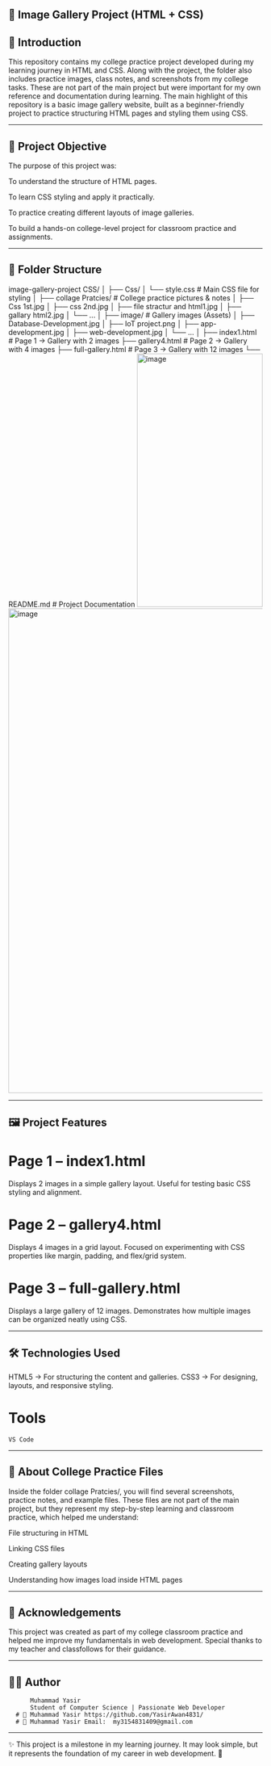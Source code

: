 ## 📸 Image Gallery Project (HTML + CSS)

## 📖 Introduction
This repository contains my college practice project developed during my learning journey in HTML and CSS.
Along with the project, the folder also includes practice images, class notes, and screenshots from my college tasks. 
These are not part of the main project but were important for my own reference and documentation during learning.
The main highlight of this repository is a basic image gallery website, 
built as a beginner-friendly project to practice structuring HTML pages and styling them using CSS.

---------------------------------------------------------------------------------------------------------------------------------------------------------------------------

## 🎯 Project Objective
The purpose of this project was:

To understand the structure of HTML pages.

To learn CSS styling and apply it practically.

To practice creating different layouts of image galleries.

To build a hands-on college-level project for classroom practice and assignments.

---------------------------------------------------------------------------------------------------------------------------------------------------------------------------
## 📂 Folder Structure

image-gallery-project CSS/
│
├── Css/
│   └── style.css               # Main CSS file for styling
│
├── collage Pratcies/           # College practice pictures & notes
│   ├── Css 1st.jpg
│   ├── css 2nd.jpg
│   ├── file stractur and html1.jpg
│   ├── gallary html2.jpg
│   └── ...
│
├── image/                      # Gallery images (Assets)
│   ├── Database-Development.jpg
│   ├── IoT project.png
│   ├── app-development.jpg
│   ├── web-development.jpg
│   └── ...
│
├── index1.html                 # Page 1 → Gallery with 2 images
├── gallery4.html               # Page 2 → Gallery with 4 images
├── full-gallery.html           # Page 3 → Gallery with 12 images
└── README.md                   # Project Documentation
<img width="249" height="502" alt="image" src="https://github.com/user-attachments/assets/50971cb1-2df0-4bcc-bc87-cc6c1a2d07e5" />
<img width="540" height="960" alt="image" src="https://github.com/user-attachments/assets/0daecd79-cf55-4250-9690-5bf3da25364b" />

---------------------------------------------------------------------------------------------------------------------------------------------------------------------------

## 🖼️ Project Features
# Page 1 – index1.html
Displays 2 images in a simple gallery layout.
Useful for testing basic CSS styling and alignment.

# Page 2 – gallery4.html
Displays 4 images in a grid layout.
Focused on experimenting with CSS properties like margin, padding, and flex/grid system.

# Page 3 – full-gallery.html
Displays a large gallery of 12 images.
Demonstrates how multiple images can be organized neatly using CSS.

---------------------------------------------------------------------------------------------------------------------------------------------------------------------------

## 🛠️ Technologies Used
HTML5 → For structuring the content and galleries.
CSS3 → For designing, layouts, and responsive styling.
#   Tools 
    VS Code 
    
---------------------------------------------------------------------------------------------------------------------------------------------------------------------------
## 🏫 About College Practice Files
Inside the folder collage Pratcies/, you will find several screenshots, practice notes, and example files.
These files are not part of the main project, but they represent my step-by-step learning and classroom practice, which helped me understand:

File structuring in HTML

Linking CSS files

Creating gallery layouts

Understanding how images load inside HTML pages

---------------------------------------------------------------------------------------------------------------------------------------------------------------------------

## 🙌 Acknowledgements

This project was created as part of my college classroom practice and helped me improve my fundamentals in web development.
Special thanks to my teacher and classfollows for their guidance.

---------------------------------------------------------------------------------------------------------------------------------------------------------------------------
## 👨‍💻 Author
          Muhammad Yasir
          Student of Computer Science | Passionate Web Developer
      # 👤 Muhammad Yasir https://github.com/YasirAwan4831/
      # 👤 Muhammad Yasir Email:  my3154831409@gmail.com


---------------------------------------------------------------------------------------------------------------------------------------------------------------------------

✨ This project is a milestone in my learning journey. It may look simple, but it represents the foundation of my career in web development. 🚀




